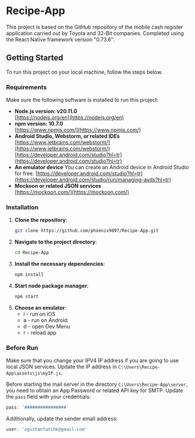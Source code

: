 # Recipe-App

This project is based on the GitHub repository of the mobile cash register application carried out by Toyota and 32-Bit companies. Completed using the React Native framework version "0.73.6".

## Getting Started

To run this project on your local machine, follow the steps below.

### Requirements

Make sure the following software is installed to run this project:

- **Node.js version: v20.11.0**  
  [https://nodejs.org/en](https://nodejs.org/en)
- **npm version: 10.7.0**  
  [https://www.npmjs.com/](https://www.npmjs.com/)
- **Android Studio, Webstorm, or related IDEs**  
  [https://www.jetbrains.com/webstorm/](https://www.jetbrains.com/webstorm/)  
  [https://developer.android.com/studio?hl=tr](https://developer.android.com/studio?hl=tr)
- **An emulator device**
  You can create an Android device in Android Studio for free.
  [https://developer.android.com/studio?hl=tr](https://developer.android.com/studio/run/managing-avds?hl=tr)
- **Mockoon or related JSON services**  
  [https://mockoon.com/](https://mockoon.com/)

### Installation

1. **Clone the repository**:
   ```sh
   git clone https://github.com/phoenix9897/Recipe-App.git
   ```
2. **Navigate to the project directory**:
   ```sh
   cd Recipe-App
   ```
3. **Install the necessary dependencies**:
   ```sh
   npm install
   ```
4. **Start node package manager**:
   ```sh
   npm start
   ```
5. **Choose an emulator**:
   - i - run on iOS
   - a - run on Android
   - d - open Dev Menu
   - r - reload app

### Before Run

Make sure that you change your IPV4 IP address if you are going to use local JSON services. Update the IP address in `C:\Users\Recipe-App\assets\js\myIP.js`.

Before starting the mail server in the directory `C:\Users\Recipe-App\server`, you need to obtain an App Password or related API key for SMTP. Update the `pass` field with your credentials:

```js
pass: '################'
```

Additionally, update the sender email address:

```js
user: 'oguzhanfatihk@gmail.com'
```

